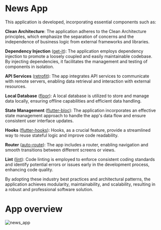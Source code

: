 # News App
This application is developed, incorporating essential components such as:

**Clean Architecture**: The application adheres to the Clean Architecture principles, which emphasize the separation of concerns and the independence of business logic from external frameworks and libraries.

**Dependency Injection** ([get-it](https://pub.dev/packages/get_it)): The application employs dependency injection to promote a loosely coupled and easily maintainable codebase. By injecting dependencies, it facilitates the management and testing of components in isolation.

**API Services** ([retrofit](https://pub.dev/packages/retrofit)): The app integrates API services to communicate with remote servers, enabling data retrieval and interaction with external resources.

**Local Database** ([floor](https://pub.dev/packages/floor)): A local database is utilized to store and manage data locally, ensuring offline capabilities and efficient data handling.

**State Management** ([flutter-bloc](https://pub.dev/packages/flutter_bloc)): The application incorporates an effective state management approach to handle the app's data flow and ensure consistent user interface updates.

**Hooks** ([flutter-hooks](https://pub.dev/packages/flutter_hooks)): Hooks, as a crucial feature, provide a streamlined way to reuse stateful logic and improve code readability.

**Router** ([auto-route](https://pub.dev/packages/auto_route)): The app includes a router, enabling navigation and smooth transitions between different screens or views.

**Lint** ([lint](https://pub.dev/packages/lint)): Code linting is employed to enforce consistent coding standards and identify potential errors or issues early in the development process, enhancing code quality.

By adopting these industry best practices and architectural patterns, the application achieves modularity, maintainability, and scalability, resulting in a robust and professional software solution.

# App overview

![news_app](https://github.com/bozidarlabas/news-app/assets/3056799/51728add-a69a-493b-8ae3-991a5509e210)
